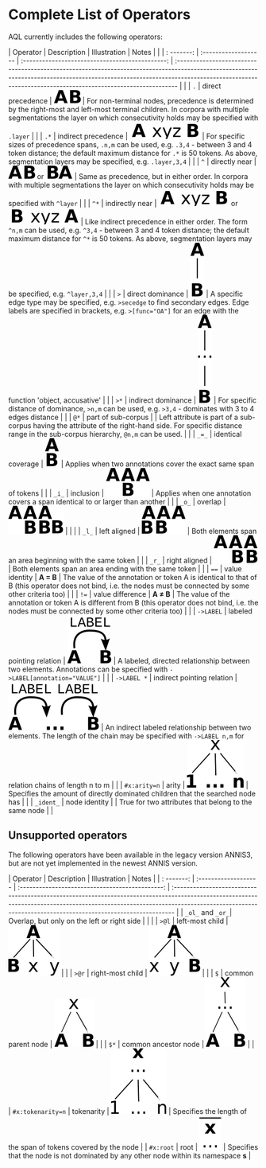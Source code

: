# Complete List of Operators

AQL currently includes the following operators:

| Operator     | Description                | Illustration                                                 | Notes                                                                                                                                                                                                                                       | |
| : -------:   | :-------------------       |       :---------------------------------------------:        | :------------------------------------------------------------------------------------------------------------------------------------------------------------------------------------------------------------------------------------------ | |
| `.`          | direct precedence          | ![](images/A-pred-B.svg)                                     | For non-terminal nodes, precedence is determined by the right-most and left-most terminal children. In corpora with multiple segmentations the layer on which consecutivity holds may be specified with `.layer`                            | |
| `.*`         | indirect precedence        | ![](images/A-pred-ind-B.svg)                                 | For specific sizes of precedence spans, `.n,m` can be used, e.g. `.3,4` - between 3 and 4 token distance; the default maximum distance for `.*` is 50 tokens. As above, segmentation layers may be specified, e.g. `.layer,3,4`             | |
| `^`          | directly near              | ![](images/A-pred-B.svg) or ![](images/B-pred-A.svg)         | Same as precedence, but in either order. In corpora with multiple segmentations the layer on which consecutivity holds may be specified with `^layer`                                                                                       | |
| `^*`         | indirectly near            | ![](images/A-pred-ind-B.svg) or ![](images/B-pred-ind-A.svg) | Like indirect precedence in either order. The form `^n,m` can be used, e.g. `^3,4` - between 3 and 4 token distance; the default maximum distance for `^*` is 50 tokens. As above, segmentation layers may be specified, e.g. `^layer,3,4`  | |
| `>`          | direct dominance           | ![](images/A-dom-B.svg)                                      | A specific edge type may be specified, e.g. `>secedge` to find secondary edges. Edge labels are specified in brackets, e.g. `>[func="OA"]` for an edge with the function 'object, accusative'                                               | |
| `>*`         | indirect dominance         | ![](images/A-dom-ind-B.svg)                                  | For specific distance of dominance, `>n,m` can be used, e.g. `>3,4` - dominates with 3 to 4 edges distance                                                                                                                                  | |
| `@*`         | part of sub-corpus         |                             | Left attribute is part of a sub-corpus having the attribute of the right-hand side. For specific distance range in the sub-corpus hierarchy, `@n,m` can be used.                                                                                                                                  | |
| `_=_`        | identical coverage         | ![](images/A-cov-ident-B.svg)                                | Applies when two annotations cover the exact same span of tokens                                                                                                                                                                            | |
| `_i_`        | inclusion                  | ![](images/A-cov-incl-B.svg)                                 | Applies when one annotation covers a span identical to or larger than  another                                                                                                                                                              | |
| `_o_`        | overlap                    | ![](images/A-cov-over-B.svg)                                 |                                                                                                                                                               | |
| `_l_`        | left aligned               | ![](images/A-cov-left-B.svg)                                 | Both elements span an area beginning with the same token                                                                                                                                                                                    | |
| `_r_`        | right aligned              | ![](images/A-cov-right-B.svg)                                | Both elements span an area ending with the same token                                                                                                                                                                                       | |
| `==`         | value identity             | **A = B**                                                    | The value of the annotation or token A is identical to that of B (this operator does not bind, i.e. the nodes must be connected by some other criteria too)                                                                                 | |
| `!=`         | value difference           | **A ≠ B**                                                    | The value of the annotation or token A is different from B (this operator does not bind, i.e. the nodes must be connected by some other criteria too)                                                                                       | |
| `->LABEL`    | labeled pointing relation  | ![](images/A-point-direct-B.svg)                            | A labeled, directed relationship between two elements. Annotations can be specified with `->LABEL[annotation="VALUE"]`                                                                                                                      | |
| `->LABEL *`  | indirect pointing relation | ![](images/A-point-ind-B.svg)                               | An indirect labeled relationship between two elements. The length of the chain may be specified with `->LABEL n,m` for relation chains of length n to m                                                                                     | |
| `#x:arity=n` | arity                      | ![](images/A-arity.svg)                                     | Specifies the amount of directly dominated children that the searched node has                                                                                                                                                              | |
| `_ident_`    | node identity       |                                                                         |       True for two attributes that belong to the same node                                                                                                                                                                        | |

## Unsupported operators 

The following operators have been available in the legacy version ANNIS3, but are not yet implemented in the newest ANNIS version.

| Operator          | Description          | Illustration                                    | Notes                                                                                                                                                                                                                                       |
| : -------:        | :------------------- | :---------------------------------------------: | :------------------------------------------------------------------------------------------------------------------------------------------------------------------------------------------------------------------------------------------ |
| `_ol_` and `_or_`| Overlap, but only on the left or right side | | |
| `>@l`             | left-most child      | ![](images/A-left-B.svg)                        |                                                                                                                                                                                                                                             |
| `>@r`             | right-most child     | ![](images/A-right-B.svg)                       |                                                                                                                                                                                                                                             |
| `$`               | common parent node   | ![](images/A-parent-B.svg)                      |                                                                                                                                                                                                                                             |
| `$*`              | common ancestor node | ![](images/A-ancestor-B.svg)                    |                                                                                                                                                                                                                                             |
| `#x:tokenarity=n` | tokenarity           | ![](images/A-tokenarity.svg)                    | Specifies the length of the span of tokens covered by the node                                                                                                                                                                              |
| `#x:root`         | root                 | ![](images/A-root.svg)                          | Specifies that the node is not dominated by any other node within its namespace       **s**                                                                                                                                                 |